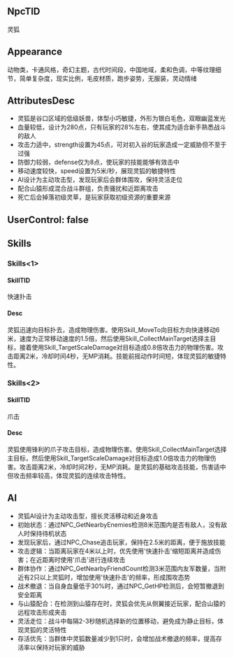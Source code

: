 
## NpcTID
灵狐

## Appearance
动物类，卡通风格，奇幻主题，古代时间段，中国地域，柔和色调，中等纹理细节，简单复杂度，现实比例，毛皮材质，跑步姿势，无服装，灵动情绪

## AttributesDesc
- 灵狐是谷口区域的低级妖兽，体型小巧敏捷，外形为银白毛色，双眼幽蓝发光
- 血量较低，设计为280点，只有玩家的28%左右，使其成为适合新手熟悉战斗的敌人
- 攻击力适中，strength设置为45点，可对初入谷的玩家造成一定威胁但不至于过强
- 防御力较弱，defense仅为8点，使玩家的技能能够有效击中
- 移动速度较快，speed设置为5米/秒，展现灵狐的敏捷特性
- AI设计为主动攻击型，发现玩家后会群体围攻，保持灵活走位
- 配合山猿形成混合战斗群组，负责骚扰和近距离攻击
- 死亡后会掉落初级灵草，是玩家获取初级资源的重要来源

## UserControl: false

## Skills
### Skills<1>
#### SkillTID
快速扑击
#### Desc
灵狐迅速向目标扑去，造成物理伤害。使用Skill_MoveTo向目标方向快速移动6米，速度为正常移动速度的1.5倍，然后使用Skill_CollectMainTarget选择主目标，接着使用Skill_TargetScaleDamage对目标造成0.8倍攻击力的物理伤害。攻击距离2米，冷却时间4秒，无MP消耗。技能前摇动作时间短，体现灵狐的敏捷特性。
### Skills<2>
#### SkillTID
爪击
#### Desc
灵狐使用锋利的爪子攻击目标，造成物理伤害。使用Skill_CollectMainTarget选择主目标，然后使用Skill_TargetScaleDamage对目标造成1.0倍攻击力的物理伤害。攻击距离2米，冷却时间2秒，无MP消耗。是灵狐的基础攻击技能，伤害适中但攻击频率较高，体现灵狐的连续攻击特性。

## AI
- 灵狐AI设计为主动攻击型，擅长灵活移动和近身攻击
- 初始状态：通过NPC_GetNearbyEnemies检测8米范围内是否有敌人，没有敌人时保持待机状态
- 发现玩家后，通过NPC_Chase追击玩家，保持在2.5米的距离，便于施放技能
- 攻击逻辑：当距离玩家在4米以上时，优先使用'快速扑击'缩短距离并造成伤害；在近距离时使用'爪击'进行连续攻击
- 群体协作：通过NPC_GetNearbyFriendCount检测3米范围内友军数量，当附近有2只以上灵狐时，增加使用'快速扑击'的频率，形成围攻态势
- 战术撤退：当自身血量低于30%时，通过NPC_GetHP检测后，会短暂撤退到安全距离
- 与山猿配合：在检测到山猿存在时，灵狐会优先从侧翼接近玩家，配合山猿的远程攻击形成夹击
- 灵活走位：战斗中每隔2-3秒随机选择新的位置移动，避免成为静止目标，体现灵狐的灵活特性
- 存活优先：当群体中灵狐数量减少到1只时，会增加战术撤退的频率，提高存活率以保持对玩家的威胁

